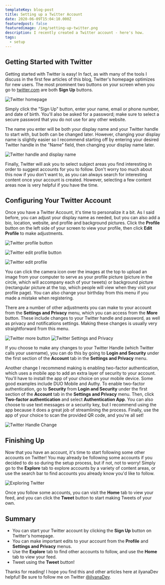 ```yaml
---
templateKey: blog-post
title: Setting up a Twitter Account
date: 2020-06-09T15:04:10.000Z
featuredpost: false
featuredimage: /img/setting-up-twitter.png
description: I recently created a Twitter account - here's how.
tags:
  - setup
---
```


Getting Started with Twitter
-

Getting started with Twitter is easy!
In fact, as with many of the tools I discuss in the first few articles of this blog,
Twitter's homepage optimizes for new users. The most prominent two buttons on your screen
when you go to [twitter.com](https://twitter.com/explore) are both **Sign Up** buttons.

![Twitter homepage](/img/twitter-homepage-sign-up.png "Twitter homepage")

Simply click the "Sign Up" button, enter your name, email or phone number, and date of birth. You'll also be asked for a password; make sure to select a secure password that you do not use for any other website.

The name you enter will be both your display name and your Twitter handle to start with, but both can be changed later. However, changing your display name is slightly easier so I recommend starting off by entering your desired Twitter handle in the "Name" field, then changing your display name later.

![Twitter handle and display name](/img/twitter-display-name-handle.png "Twitter handle and display name")

Finally, Twitter will ask you to select subject areas you find interesting in order to suggest accounts for you to follow. Don't worry too much about this now if you don't want to, as you can always search for interesting content once your account is created. However, selecting a few content areas now is very helpful if you have the time.

Configuring Your Twitter Account
-

Once you have a Twitter Account, it's time to personalize it a bit. As I said before, you can adjust your display name as needed, but you can also add a bio, location, website, and profile and background pictures. Click the **Profile** button on the left side of your screen to view your profile, then click **Edit Profile** to make adjustments.

![Twitter profile button](/img/twitter-profile-button.png "Twitter profile button")

![Twitter edit profile button](/img/twitter-edit-profile-button.png "Twitter edit profile button")

![Twitter edit profile](/img/twitter-edit-profile.png "Twitter edit profile")

You can click the camera icon over the images at the top to upload an image from your computer to serve as your profile picture (picture in the circle, which will accompany each of your tweets) or background picture (rectangular picture at the top, which people will view when they visit your profile page). You can also change your birthday from this menu if you made a mistake when registering.

There are a number of other adjustments you can make to your account from the **Settings and Privacy** menu, which you can access from the **More** button. These include changes to your Twitter handle and password, as well as privacy and notifications settings. Making these changes is usually very straightforward from this menu.

![Twitter more button](/img/twitter-more-button.png "Twitter more button")
![Twitter Settings and Privacy](/img/twitter-settings-privacy.png "Twitter Settings and Privacy")

If you choose to make any changes to your Twitter Handle (which Twitter calls your username), you can do this by going to **Login and Security** under the first section of the **Account** tab in the **Settings and Privacy** menu.

Another change I recommend making is enabling two-factor authentication, which uses a mobile app to add an extra layer of security to your account. You'll have to install the app of your choice on your mobile device. Some good examples include DUO Mobile and Authy. To enable two-factor authentication, go to **Security** from **Login and Security** under the first section of the **Account** tab in the **Settings and Privacy** menu. Then, click **Two-factor authentication** and select **Authentication App**. You can also choose to use text messages or a security key, but I recommend using the app because it does a great job of streamlining the process. Finally, use the app of your choice to scan the provided QR code, and you're all set!

![Twitter Handle Change](/img/twitter-change-handle.png "Changing Your Twitter Handle")

Finishing Up
---

Now that you have an account, it's time to start following some other accounts on Twitter! You may already be following some accounts if you decided to do so during the setup process, but if not, not to worry! Simply go to the **Explore** tab to explore accounts by a variety of content areas, or use the search bar to find accounts you already know you'd like to follow.

![Exploring Twitter](/img/twitter-explore.png "Exploring Twitter")

Once you follow some accounts, you can visit the **Home** tab to view your feed, and you can click the **Tweet** button to start making Tweets of your own.

Summary
---

* You can start your Twitter account by clicking the **Sign Up** button on Twitter's homepage.
* You can make important edits to your account from the **Profile** and **Settings and Privacy** menus.
* Use the **Explore** tab to find other accounts to follow, and use the **Home** tab to view your feed.
* Tweet using the **Tweet** button!

Thanks for reading! I hope you find this and other articles here at ilyanaDev helpful! Be sure to follow me on Twitter [@ilyanaDev](https://twitter.com/ilyanaDev).
